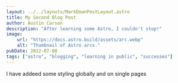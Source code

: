 ```yaml
---
layout: ../../layouts/MarkDownPostLayout.astro
title: My Second Blog Post
author: Austin Carson
description: "After learning some Astro, I couldn't stop!"
image:
    url: "https://docs.astro.build/assets/arc.webp"
    alt: "Thumbnail of Astro arcs."
pubDate: 2022-07-08
tags: ["astro", "blogging", "learning in public", "successes"]
---
```

I have addeed some styling globally and on single pages